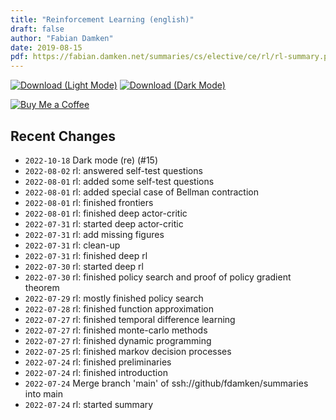 ```yaml
---
title: "Reinforcement Learning (english)"
draft: false
author: "Fabian Damken"
date: 2019-08-15
pdf: https://fabian.damken.net/summaries/cs/elective/ce/rl/rl-summary.pdf
---
```


[![Download (Light Mode)](/download.png)](rl-summary.pdf)
[![Download (Dark Mode)](/download-dark.png)](rl-summary-dark.pdf)

[![Buy Me a Coffee](/kofi.png)](https://ko-fi.com/fdamken)

## Recent Changes
- `2022-10-18` Dark mode (re) (#15)
- `2022-08-02` rl: answered self-test questions
- `2022-08-01` rl: added some self-test questions
- `2022-08-01` rl: added special case of Bellman contraction
- `2022-08-01` rl: finished frontiers
- `2022-08-01` rl: finished deep actor-critic
- `2022-07-31` rl: started deep actor-critic
- `2022-07-31` rl: add missing figures
- `2022-07-31` rl: clean-up
- `2022-07-31` rl: finished deep rl
- `2022-07-30` rl: started deep rl
- `2022-07-30` rl: finished policy search and proof of policy gradient theorem
- `2022-07-29` rl: mostly finished policy search
- `2022-07-28` rl: finished function approximation
- `2022-07-27` rl: finished temporal difference learning
- `2022-07-27` rl: finished monte-carlo methods
- `2022-07-27` rl: finished dynamic programming
- `2022-07-25` rl: finished markov decision processes
- `2022-07-24` rl: finished preliminaries
- `2022-07-24` rl: finished introduction
- `2022-07-24` Merge branch 'main' of ssh://github/fdamken/summaries into main
- `2022-07-24` rl: started summary
